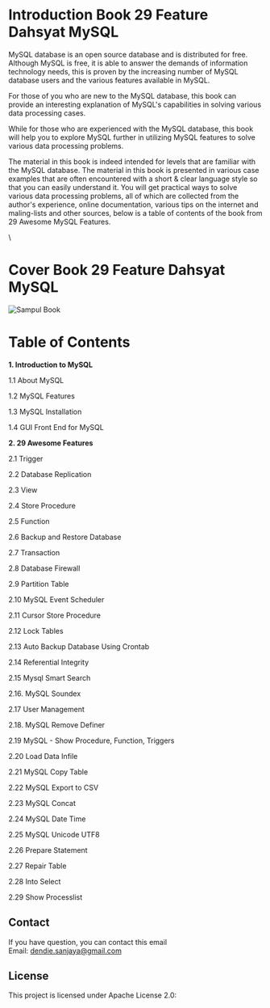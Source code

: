 # Introduction Book 29 Feature Dahsyat MySQL

MySQL database is an open source database and is distributed for free. Although MySQL is free, it is able to answer the demands of information technology needs, 
this is proven by the increasing number of MySQL database users and the various features available in MySQL.

For those of you who are new to the MySQL database, this book can provide an interesting explanation of MySQL's capabilities in solving various data processing cases. 

While for those who are experienced with the MySQL database, this book will help you to explore MySQL further in utilizing MySQL features to solve various data processing problems.

The material in this book is indeed intended for levels that are familiar with the MySQL database. 
The material in this book is presented in various case examples that are often encountered with a short & clear language style so that you can easily understand it. 
You will get practical ways to solve various data processing problems, all of which are collected from the author's experience, online documentation, 
various tips on the internet and maling-lists and other sources, below is a table of contents of the book from 29 Awesome MySQL Features.
</p>
\

# Cover Book 29 Feature Dahsyat MySQL

![Sampul Book ](https://blogger.googleusercontent.com/img/b/R29vZ2xl/AVvXsEjX7XivAwmBzes9VaeZdGWvLwWbac30tSxqHQ-rsKWoBmUeQ0ldfCa0MopocSl4D6dIrlSX1NMgFlK_Om1qrXqCHgtsnKpeHB0Lf0Iq5z9CfTbqbY1tT03FdQJbTq48ea_DX6hw_nJhEag/s200/IMG_8795.JPG)


# Table of Contents

**1. Introduction to MySQL**

1.1 About MySQL

1.2 MySQL Features

1.3 MySQL Installation

1.4 GUI Front End for MySQL

**2. 29 Awesome Features**
   
2.1 Trigger

2.2 Database Replication

2.3 View

2.4 Store Procedure

2.5 Function

2.6 Backup and Restore Database

2.7 Transaction

2.8 Database Firewall

2.9 Partition Table

2.10 MySQL Event Scheduler

2.11 Cursor Store Procedure

2.12 Lock Tables

2.13 Auto Backup Database Using Crontab

2.14 Referential Integrity

2.15 Mysql Smart Search

2.16. MySQL Soundex

2.17 User Management

2.18. MySQL Remove Definer 

2.19 MySQL - Show Procedure, Function, Triggers 

2.20 Load Data Infile 

2.21 MySQL Copy Table 

2.22 MySQL Export to CSV 

2.23 MySQL Concat 

2.24 MySQL Date Time 

2.25 MySQL Unicode UTF8 

2.26 Prepare Statement 

2.27 Repair Table 

2.28 Into Select 

2.29 Show Processlist

## Contact

If you have question, you can contact this email   
Email: dendie.sanjaya@gmail.com

## License

This project is licensed under Apache License 2.0:
